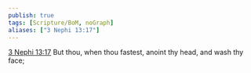 ```yaml
---
publish: true
tags: [Scripture/BoM, noGraph]
aliases: ["3 Nephi 13:17"]
---
```

[3 Nephi 13:17](https://churchofjesuschrist.org/study/scriptures/bofm/3-ne/13?lang=eng&id=p17#p17) But thou, when thou fastest, anoint thy head, and wash thy face;
